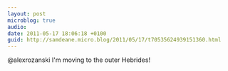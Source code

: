 ```yaml
---
layout: post
microblog: true
audio: 
date: 2011-05-17 18:06:18 +0100
guid: http://samdeane.micro.blog/2011/05/17/t70535624939151360.html
---
```

@alexrozanski I'm moving to the outer Hebrides!
